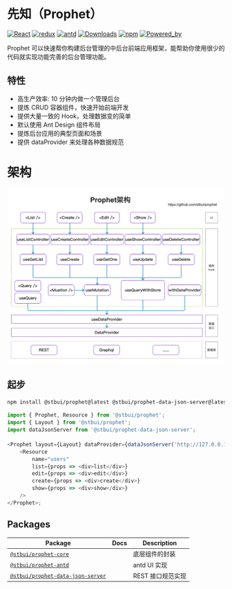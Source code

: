 # 先知（Prophet）

[![React](https://img.shields.io/badge/react-16.10.2-brightgreen.svg?style=square)](https://github.com/facebook/react)
[![redux](https://img.shields.io/badge/redux-4.0.4-brightgreen.svg?style=square)](https://github.com/facebook/react)
[![antd](https://img.shields.io/badge/antd-3.23.6-brightgreen.svg?style=square)](https://github.com/facebook/react)
[![Downloads](https://img.shields.io/npm/dm/@stbui/prophet.svg)](https://npmcharts.com/compare/@stbui/@stbui/prophet?minimal=true)
[![npm](https://img.shields.io/badge/npm-1.1.0-green.svg?style=flat)](https://github.com/stbui/prophet)
[![Powered_by](https://img.shields.io/badge/Powered_by-stbui-green.svg?style=flat)](https://github.com/stbui/prophet)

Prophet 可以快速帮你构建后台管理的中后台前端应用框架，能帮助你使用很少的代码就实现功能完善的后台管理功能。

## 特性

-   高生产效率: 10 分钟内做一个管理后台
-   提炼 CRUD 容器组件，快速开始前端开发
-   提供大量一致的 Hook，处理数据变的简单
-   默认使用 Ant Design 组件布局
-   提炼后台应用的典型页面和场景
-   提供 dataProvider 来处理各种数据规范

# 架构

![架构](docs/prophet.png)

## 起步

```bash
npm install @stbui/prophet@latest @stbui/prophet-data-json-server@latest
```

```js
import { Prophet, Resource } from '@stbui/prophet';
import { Layout } from '@stbui/prophet';
import dataJsonServer from '@stbui/prophet-data-json-server';

<Prophet layout={Layout} dataProvider={dataJsonServer('http://127.0.0.1:3001')}>
    <Resource
        name="users"
        list={props => <div>list</div>}
        edit={props => <div>edit</div>}
        create={props => <div>create</div>}
        show={props => <div>show</div>}
    />
</Prophet>;
```

## Packages

| Package                                                         | Docs | Description       |
| --------------------------------------------------------------- | ---- | ----------------- |
| [`@stbui/prophet-core`](/packages/core)                         |      | 底层组件的封装    |
| [`@stbui/prophet-antd`](/packages/antd)                         |      | antd UI 实现      |
| [`@stbui/prophet-data-json-server`](/packages/data-json-server) |      | REST 接口规范实现 |
